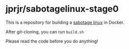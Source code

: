 # jprjr/sabotagelinux-stage0

This is a repository for building a [sabotage linux](https://github.com/sabotage-linux/sabotage) in Docker.

After git-cloning, you can run `build.sh`

Please read the code before you do anything!
